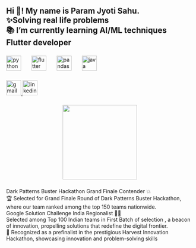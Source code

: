 <h2 align="left">Hi 👋! My name is Param Jyoti Sahu.<br>✨Solving real life problems<br>📚 I’m currently learning AI/ML techniques<br>Flutter developer</h2>

###

<div align="left">
  <img src="https://cdn.jsdelivr.net/gh/devicons/devicon/icons/python/python-original.svg" height="40" alt="python logo"  />
  <img width="20" />
  <img src="https://cdn.jsdelivr.net/gh/devicons/devicon/icons/flutter/flutter-original.svg" height="40" alt="flutter logo"  />
  <img width="20" />
  <img src="https://cdn.jsdelivr.net/gh/devicons/devicon/icons/pandas/pandas-original.svg" height="40" alt="pandas logo"  />
  <img width="20" />
  <img src="https://cdn.jsdelivr.net/gh/devicons/devicon/icons/java/java-original.svg" height="40" alt="java logo"  />
</div>

###

<div align="left">
  <a href="https://mail.google.com/mail/u/0/?tab=rm&ogbl#inbox" target="_blank">
    <img src="https://img.shields.io/static/v1?message=Gmail&logo=gmail&label=&color=D14836&logoColor=white&labelColor=&style=for-the-badge" height="40" alt="gmail logo"  />
  </a>
  <a href="https://www.linkedin.com/in/param-jyoti-sahu-57727925a/" target="_blank">
    <img src="https://img.shields.io/static/v1?message=LinkedIn&logo=linkedin&label=&color=0077B5&logoColor=white&labelColor=&style=for-the-badge" height="40" alt="linkedin logo"  />
  </a>
</div>

###

<div align="center">
  <img height="200" src="https://camo.githubusercontent.com/46e49027b74558f49374fc708a1ca8da4af4700994f4929e877b8bab8cf80d86/68747470733a2f2f747365342e6d6d2e62696e672e6e65742f74683f69643d4f49502e797730546e686541474e2d4c506e654461546c61787748614438267069643d41706926503d3026683d323230"  />
</div>

###

<div align="left">
</div>

###

<p align="left">Dark Patterns Buster Hackathon Grand Finale Contender 💥<br>🏆 Selected for Grand Finale Round of Dark Patterns Buster Hackathon, where our team ranked among the top 150 teams nationwide.<br>Google Solution Challenge India Regionalist 🌟🚀<br>Selected among Top 100 Indian teams in First Batch of selection , a beacon of innovation, propelling solutions that redefine the digital frontier.<br>🌟 Recognized as a prefinalist in the prestigious Harvest Innovation Hackathon, showcasing innovation and problem-solving skills</p>

###
